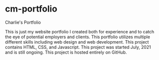 # cm-portfolio
Charlie's Portfolio

This is just my website portfolio I created both for experience and to catch the eye of potential employers and clients. This portfolio utilizes multiple different skills including web design and web development. 
This project contains HTML, CSS, and Javascript. 
This project was started July, 2021 and is still ongoing. 
This project is hosted entirely on GitHub. 

